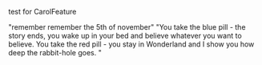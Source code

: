 test for CarolFeature

"remember remember the 5th of november"
"You take the blue pill - the story ends, you wake up in your bed and believe whatever you want to believe. You take the red pill - you stay in Wonderland and I show you how deep the rabbit-hole goes. 
"